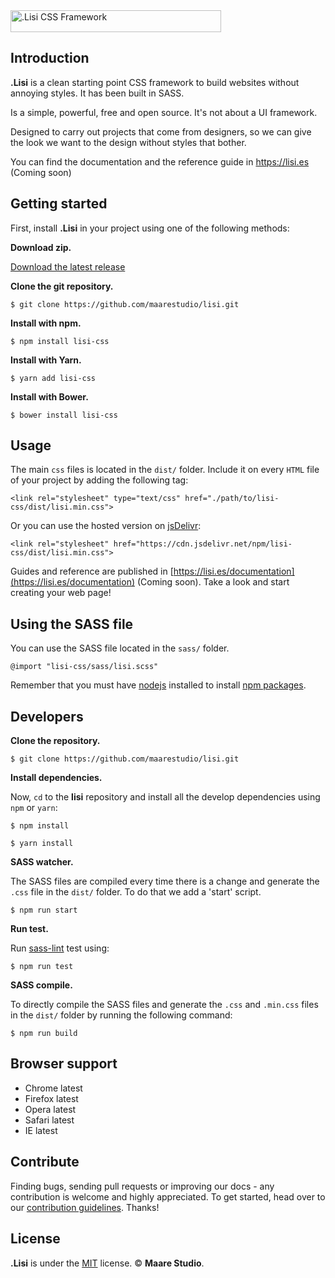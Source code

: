 <a href="https://lisi.es">
<img src="https://i.imgur.com/dsaOh1x.png" alt=".Lisi CSS Framework" width=337 height=35>
</a>

<br>

## Introduction

**.Lisi** is a clean starting point CSS framework to build websites without annoying styles. It has been built in SASS.

Is a simple, powerful, free and open source. It's not about a UI framework.

Designed to carry out projects that come from designers, so we can give the look we want to the design without styles that bother.

You can find the documentation and the reference guide in https://lisi.es (Coming soon)


## Getting started

First, install **.Lisi** in your project using one of the following methods:

**Download zip.**

[Download the latest release](https://github.com/maarestudio/lisi/releases/latest)

**Clone the git repository.**

```
$ git clone https://github.com/maarestudio/lisi.git
```

**Install with npm.**

```
$ npm install lisi-css
```

**Install with Yarn.**

```
$ yarn add lisi-css
```

**Install with Bower.**

```
$ bower install lisi-css
```


## Usage

The main `css` files is located in the `dist/` folder. Include it on every `HTML` file of your project by adding the following tag:

```
<link rel="stylesheet" type="text/css" href="./path/to/lisi-css/dist/lisi.min.css">
```

Or you can use the hosted version on [jsDelivr](https://www.jsdelivr.com):

```
<link rel="stylesheet" href="https://cdn.jsdelivr.net/npm/lisi-css/dist/lisi.min.css">
```

Guides and reference are published in [https://lisi.es/documentation](https://lisi.es/documentation) (Coming soon). Take a look and start creating your web page!


## Using the SASS file

You can use the SASS file located in the `sass/` folder.

```
@import "lisi-css/sass/lisi.scss"
```

Remember that you must have [nodejs](https://nodejs.org) installed to install [npm packages](https://npmjs.com).


## Developers

**Clone the repository.**

```
$ git clone https://github.com/maarestudio/lisi.git
```

**Install dependencies.**

Now, `cd` to the **lisi** repository and install all the develop dependencies using `npm` or `yarn`:

```
$ npm install
```
```
$ yarn install
```

**SASS watcher.**

The SASS files are compiled every time there is a change and generate the `.css` file in the `dist/` folder. To do that we add a 'start' script.

```
$ npm run start
```

**Run test.**

Run [sass-lint](https://github.com/sasstools/sass-lint) test using:

```
$ npm run test
```

**SASS compile.**

To directly compile the SASS files and generate the `.css` and `.min.css` files in the `dist/` folder by running the following command:

```
$ npm run build
```


## Browser support

- Chrome latest
- Firefox latest
- Opera latest
- Safari latest
- IE latest


## Contribute

Finding bugs, sending pull requests or improving our docs - any contribution is welcome and highly appreciated. To get started, head over to our [contribution guidelines](./contributing.md). Thanks!

## License

**.Lisi** is under the [MIT](./license.md) license. &copy; **Maare Studio**.
